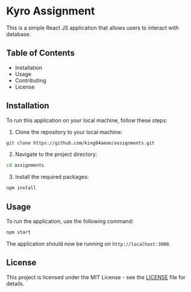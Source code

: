 # Kyro Assignment

This is a simple React JS application that allows users to interact with database.


## Table of Contents

- Installation
- Usage
- Contributing
- License

## Installation
To run this application on your local machine, follow these steps:

1. Clone the repository to your local machine:
```bash
git clone https://github.com/king04aman/assignments.git
```
2. Navigate to the project directory:
```bash
cd assignments
```
3. Install the required packages:
```bash
npm install
```

## Usage
To run the application, use the following command:
```bash
npm start
```
The application should now be running on `http://localhost:3000`.

## License
This project is licensed under the MIT License - see the [LICENSE](LICENSE) file for details.
